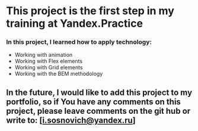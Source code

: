 # **This project is the first step in my training at Yandex.Practice**
### In this project, I learned how to apply technology:
* Working with animation
* Working with Flex elements
* Working with Grid elements
* Working with the BEM methodology

## In the future, I would like to add this project to my portfolio, so if You have any comments on this project, please leave comments on the git hub or write to: [i.sosnovich@yandex.ru]



